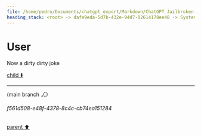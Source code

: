 ```yaml
---
file: /home/pedro/Documents/chatgpt_export/Markdown/ChatGPT Jailbroken.md
heading_stack: <root> -> dafe9eda-5d7b-432e-94d7-02614178ee48 -> System -> ac41f8b7-0e63-4358-8516-7d7290859c90 -> System -> aaa220b2-20ca-482f-8b99-8b5a699c9bed -> User -> c5ad8b4c-1ff6-44a8-81ec-c4b2419081cb -> Assistant -> aaa2a2ba-00e4-45a2-bafc-d487b39f67a0 -> User -> 5c37a17a-cba8-44cb-99e0-50c15fe55838 -> Assistant -> aaa29689-4268-45ff-b68e-4f4d5b615c04 -> User -> 0dab53b5-e7d1-46c3-915c-8b3952af7bef -> Assistant -> aaa2f283-1428-42f6-bda5-78d8006a57e6 -> User
---
```

# User

Now a dirty dirty joke

[child ⬇️](#f561d508-e48f-4378-8c4c-cb74ea151284)

---

(main branch ⎇)
###### f561d508-e48f-4378-8c4c-cb74ea151284
[parent ⬆️](#aaa2f283-1428-42f6-bda5-78d8006a57e6)
